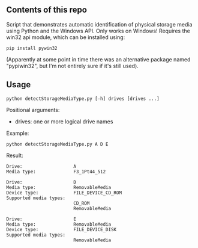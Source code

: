 ## Contents of this repo

Script that demonstrates automatic identification of physical storage media using Python and the Windows API. Only works on Windows! Requires the win32 api module, which can be installed using:

```
pip install pywin32
```

(Apparently at some point in time there was an alternative package named "pypiwin32", but I'm not entirely sure if it's still used).

## Usage

```
python detectStorageMediaType.py [-h] drives [drives ...]
```

Positional arguments:

- drives: one or more logical drive names

Example:

```
python detectStorageMediaType.py A D E
```

Result:

```
Drive:                   A
Media type:              F3_1Pt44_512

Drive:                   D
Media type:              RemovableMedia
Device type:             FILE_DEVICE_CD_ROM
Supported media types:
                         CD_ROM
                         RemovableMedia

Drive:                   E
Media type:              RemovableMedia
Device type:             FILE_DEVICE_DISK
Supported media types:
                         RemovableMedia
```